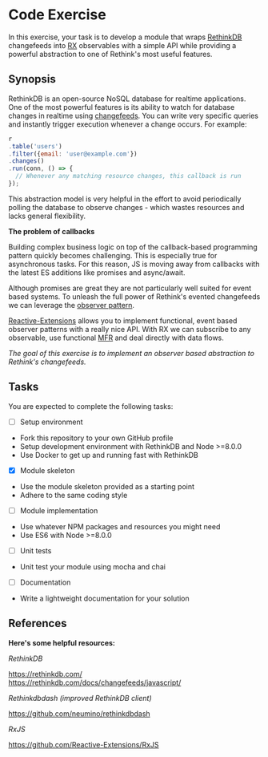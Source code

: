 # Code Exercise

In this exercise, your task is to develop a module that wraps [RethinkDB](https://rethinkdb.com/) changefeeds into [RX](https://github.com/Reactive-Extensions/RxJS) observables with a simple API while providing a powerful abstraction to one of Rethink's most useful features.

## Synopsis

RethinkDB is an open-source NoSQL database for realtime applications. One of the most powerful features is its ability to watch for database changes in realtime using [changefeeds](https://rethinkdb.com/docs/changefeeds/javascript/). You can write very specific queries and instantly trigger execution whenever a change occurs. For example:

```javascript
r
.table('users')
.filter({email: 'user@example.com'})
.changes()
.run(conn, () => {
  // Whenever any matching resource changes, this callback is run
});
```

This abstraction model is very helpful in the effort to avoid periodically polling the database to observe changes - which wastes resources and lacks general flexibility.

**The problem of callbacks**

Building complex business logic on top of the callback-based programming pattern quickly becomes challenging. This is especially true for asynchronous tasks. For this reason, JS is moving away from callbacks with the latest ES additions like promises and async/await.

Although promises are great they are not particularly well suited for event based systems. To unleash the full power of Rethink's evented changefeeds we can leverage the [observer pattern](https://en.wikipedia.org/wiki/Observer_pattern).

[Reactive-Extensions](https://github.com/Reactive-Extensions/RxJS) allows you to implement functional, event based observer patterns with a really nice API. With RX we can subscribe to any observable, use functional [MFR](https://en.wikipedia.org/wiki/MapReduce) and deal directly with data flows.

*The goal of this exercise is to implement an observer based abstraction to Rethink's changefeeds.*

## Tasks

You are expected to complete the following tasks:

- [ ] Setup environment
- Fork this repository to your own GitHub profile
- Setup development environment with RethinkDB and Node >=8.0.0
- Use Docker to get up and running fast with RethinkDB


- [x] Module skeleton  
- Use the module skeleton provided as a starting point
- Adhere to the same coding style


- [ ] Module implementation
- Use whatever NPM packages and resources you might need
- Use ES6 with Node >=8.0.0


- [ ] Unit tests
- Unit test your module using mocha and chai


- [ ] Documentation
- Write a lightweight documentation for your solution

## References

**Here's some helpful resources:**

*RethinkDB*

https://rethinkdb.com/  
https://rethinkdb.com/docs/changefeeds/javascript/  

*Rethinkdbdash (improved RethinkDB client)*

https://github.com/neumino/rethinkdbdash

*RxJS*

https://github.com/Reactive-Extensions/RxJS  
